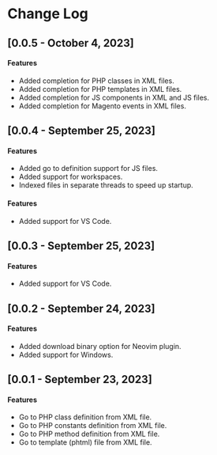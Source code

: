 # Change Log

## [0.0.5 - October 4, 2023]

#### Features
- Added completion for PHP classes in XML files.
- Added completion for PHP templates in XML files.
- Added completion for JS components in XML and JS files.
- Added completion for Magento events in XML files.


## [0.0.4 - September 25, 2023]

#### Features
- Added go to definition support for JS files.
- Added support for workspaces.
- Indexed files in separate threads to speed up startup.


#### Features
- Added support for VS Code.

## [0.0.3 - September 25, 2023]

#### Features
- Added support for VS Code.

## [0.0.2 - September 24, 2023]

#### Features
- Added download binary option for Neovim plugin.
- Added support for Windows.

## [0.0.1 - September 23, 2023]

#### Features
- Go to PHP class definition from XML file.
- Go to PHP constants definition from XML file.
- Go to PHP method definition from XML file.
- Go to template (phtml) file from XML file.
